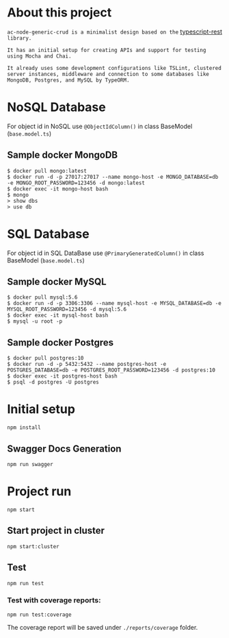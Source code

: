 # About this project

```ac-node-generic-crud is a minimalist design based on the``` [typescript-rest](https://www.npmjs.com/package/typescript-rest) ```library.```

```It has an initial setup for creating APIs and support for testing using Mocha and Chai.```

```It already uses some development configurations like TSLint, clustered server instances, middleware and connection to some databases like MongoDB, Postgres, and MySQL by TypeORM.```

# NoSQL Database
For object id in NoSQL use ```@ObjectIdColumn()``` in class BaseModel (```base.model.ts```)
## Sample docker MongoDB
```
$ docker pull mongo:latest
$ docker run -d -p 27017:27017 --name mongo-host -e MONGO_DATABASE=db -e MONGO_ROOT_PASSWORD=123456 -d mongo:latest
$ docker exec -it mongo-host bash
$ mongo
> show dbs
> use db
```

# SQL Database
For object id in SQL DataBase use ```@PrimaryGeneratedColumn()``` in class BaseModel (```base.model.ts```)
## Sample docker MySQL
```
$ docker pull mysql:5.6
$ docker run -d -p 3306:3306 --name mysql-host -e MYSQL_DATABASE=db -e MYSQL_ROOT_PASSWORD=123456 -d mysql:5.6
$ docker exec -it mysql-host bash
$ mysql -u root -p
```
## Sample docker Postgres
```
$ docker pull postgres:10
$ docker run -d -p 5432:5432 --name postgres-host -e POSTGRES_DATABASE=db -e POSTGRES_ROOT_PASSWORD=123456 -d postgres:10
$ docker exec -it postgres-host bash
$ psql -d postgres -U postgres 
```

# Initial setup
```
npm install
```
## Swagger Docs Generation
```
npm run swagger
```
# Project run
```
npm start
```
## Start project in cluster
```
npm start:cluster
```
## Test
```
npm run test
```
### Test with coverage reports:
```
npm run test:coverage
```
The coverage report will be saved under ```./reports/coverage``` folder.

